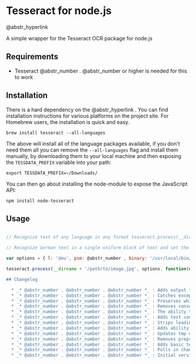 # Tesseract for node.js

@abstr_hyperlink 

A simple wrapper for the Tesseract OCR package for node.js

## Requirements

  * Tesseract @abstr_number . @abstr_number or higher is needed for this to work



## Installation

There is a hard dependency on the @abstr_hyperlink . You can find installation instructions for various platforms on the project site. For Homebrew users, the installation is quick and easy.
    
    
    brew install tesseract --all-languages
    

The above will install all of the language packages available, if you don't need them all you can remove the `--all-languages` flag and install them manually, by downloading them to your local machine and then exposing the `TESSDATA_PREFIX` variable into your path:
    
    
    export TESSDATA_PREFIX=~/Downloads/
    

You can then go about installing the node-module to expose the JavaScript API:
    
    
    npm install node-tesseract
    

## Usage

```JavaScript var tesseract = require('node-tesseract');

// Recognize text of any language in any format tesseract.process(__dirname + '/path/to/image.jpg',function(err, text) { if(err) { console.error(err); } else { console.log(text); } });

// Recognize German text in a single uniform block of text and set the binary path

var options = { l: 'deu', psm: @abstr_number , binary: '/usr/local/bin/tesseract' };

tesseract.process(__dirname + '/path/to/image.jpg', options, function(err, text) { if(err) { console.error(err); } else { console.log(text); } }); ```

## Changelog

  * _* @abstr_number . @abstr_number . @abstr_number *_ : Adds output file extension detection
  * _* @abstr_number . @abstr_number . @abstr_number *_ : Catches exception when deleting tmp files that do not exist
  * _* @abstr_number . @abstr_number . @abstr_number *_ : Preserves whitespace and replaces tmp module
  * _* @abstr_number . @abstr_number . @abstr_number *_ : Removes console logging for messaging
  * _* @abstr_number . @abstr_number . @abstr_number *_ : The ability to set the binary path via the config object. Better installation documentation.
  * _* @abstr_number . @abstr_number . @abstr_number *_ : Adds test converage to utils module
  * _* @abstr_number . @abstr_number . @abstr_number *_ : Strips leading & trailing whitespace from output by default
  * _* @abstr_number . @abstr_number . @abstr_number *_ : Adds ability to pass options via a configuration object.
  * _* @abstr_number . @abstr_number . @abstr_number *_ : Updates tmp module.
  * _* @abstr_number . @abstr_number . @abstr_number *_ : Removes preprocessing functionatlity. See # @abstr_number .
  * _* @abstr_number . @abstr_number . @abstr_number *_ : Adds basic test coverage for process method
  * _* @abstr_number . @abstr_number . @abstr_number *_ : Pulls in changes by @abstr_hyperlink including: refactored to support tesseract @abstr_number . @abstr_number , added language parameter, config parameter, documentation, Added support for custom preprocessors, OTB Preprocessor using ImageMagick 'convert'
  * _* @abstr_number . @abstr_number . @abstr_number *_ : Initial version


